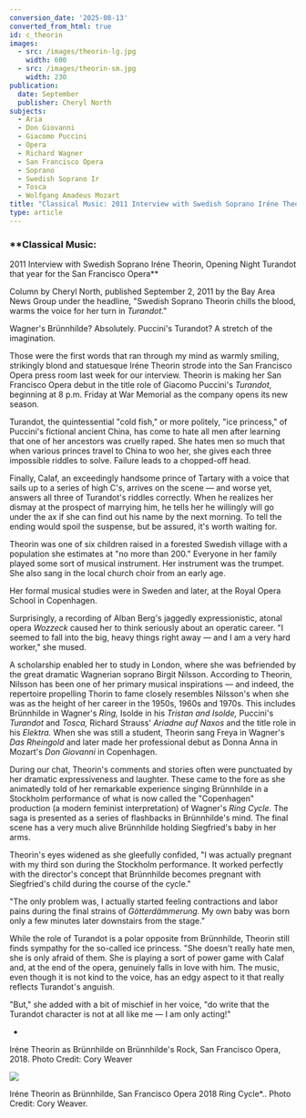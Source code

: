 ```yaml
---
conversion_date: '2025-08-13'
converted_from_html: true
id: c_theorin
images:
  - src: /images/theorin-lg.jpg
    width: 600
  - src: /images/theorin-sm.jpg
    width: 230
publication:
  date: September
  publisher: Cheryl North
subjects:
  - Aria
  - Don Giovanni
  - Giacomo Puccini
  - Opera
  - Richard Wagner
  - San Francisco Opera
  - Soprano
  - Swedish Soprano Ir
  - Tosca
  - Wolfgang Amadeus Mozart
title: "Classical Music: 2011 Interview with Swedish Soprano Iréne Theorin, Opening Night Turandot that year for the San Francisco Opera"
type: article
---
```


### **Classical Music:

 2011 Interview with Swedish Soprano Iréne Theorin, Opening Night Turandot that year for the San Francisco Opera**

Column by Cheryl North, published September 2, 2011 by the Bay Area News Group under the headline, "Swedish Soprano Theorin chills the blood, warms the voice for her turn in *Turandot*."

Wagner's Brünnhilde? Absolutely. Puccini's Turandot? A stretch of the imagination.

Those were the first words that ran through my mind as warmly smiling, strikingly blond and statuesque Iréne Theorin strode into the San Francisco Opera press room last week for our interview. Theorin is making her San Francisco Opera debut in the title role of Giacomo Puccini's *Turandot*, beginning at 8 p.m. Friday at War Memorial as the company opens its new season.

Turandot, the quintessential "cold fish," or more politely, "ice princess," of Puccini's fictional ancient China, has come to hate all men after learning that one of her ancestors was cruelly raped. She hates men so much that when various princes travel to China to woo her, she gives each three impossible riddles to solve. Failure leads to a chopped-off head.

Finally, Calaf, an exceedingly handsome prince of Tartary with a voice that sails up to a series of high C's, arrives on the scene — and worse yet, answers all three of Turandot's riddles correctly. When he realizes her dismay at the prospect of marrying him, he tells her he willingly will go under the ax if she can find out his name by the next morning. To tell the ending would spoil the suspense, but be assured, it's worth waiting for.

Theorin was one of six children raised in a forested Swedish village with a population she estimates at "no more than 200." Everyone in her family played some sort of musical instrument. Her instrument was the trumpet. She also sang in the local church choir from an early age.

Her formal musical studies were in Sweden and later, at the Royal Opera School in Copenhagen.

Surprisingly, a recording of Alban Berg's jaggedly expressionistic, atonal opera *Wozzeck* caused her to think seriously about an operatic career. "I seemed to fall into the big, heavy things right away — and I am a very hard worker," she mused.

A scholarship enabled her to study in London, where she was befriended by the great dramatic Wagnerian soprano Birgit Nilsson. According to Theorin, Nilsson has been one of her primary musical inspirations — and indeed, the repertoire propelling Thorin to fame closely resembles Nilsson's when she was as the height of her career in the 1950s, 1960s and 1970s. This includes Brünnhilde in Wagner's *Ring,* Isolde in his *Tristan and Isolde,* Puccini's *Turandot* and *Tosca,* Richard Strauss' *Ariadne auf Naxos* and the title role in his *Elektra.* When she was still a student, Theorin sang Freya in Wagner's *Das Rheingold* and later made her professional debut as Donna Anna in Mozart's *Don Giovanni* in Copenhagen.

During our chat, Theorin's comments and stories often were punctuated by her dramatic expressiveness and laughter. These came to the fore as she animatedly told of her remarkable experience singing Brünnhilde in a Stockholm performance of what is now called the "Copenhagen" production (a modern feminist interpretation) of Wagner's *Ring Cycle.* The saga is presented as a series of flashbacks in Brünnhilde's mind. The final scene has a very much alive Brünnhilde holding Siegfried's baby in her arms.

Theorin's eyes widened as she gleefully confided, "I was actually pregnant with my third son during the Stockholm performance. It worked perfectly with the director's concept that Brünnhilde becomes pregnant with Siegfried's child during the course of the cycle."

"The only problem was, I actually started feeling contractions and labor pains during the final strains of *Götterdämmerung.* My own baby was born only a few minutes later downstairs from the stage."

While the role of Turandot is a polar opposite from Brünnhilde, Theorin still finds sympathy for the so-called ice princess. "She doesn't really hate men, she is only afraid of them. She is playing a sort of power game with Calaf and, at the end of the opera, genuinely falls in love with him. The music, even though it is not kind to the voice, has an edgy aspect to it that really reflects Turandot's anguish.

"But," she added with a bit of mischief in her voice, "do write that the Turandot character is not at all like me — I am only acting!"

*

Iréne Theorin as Brünnhilde on Brünnhilde's Rock, San Francisco Opera, 2018. Photo Credit: Cory Weaver

![](/images/theorin-sm.jpg)

Iréne Theorin as Brünnhilde, San Francisco Opera 2018 Ring Cycle*.. Photo Credit: Cory Weaver.

